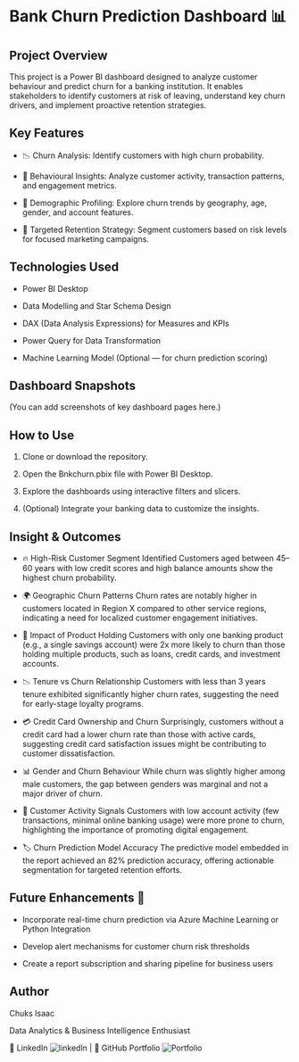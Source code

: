 # Bank Churn Prediction Dashboard 📊
## Project Overview
This project is a Power BI dashboard designed to analyze customer behaviour and predict churn for a banking institution. It enables stakeholders to identify customers at risk of leaving, understand key churn drivers, and implement proactive retention strategies.

## Key Features
- 📉 Churn Analysis: Identify customers with high churn probability.

- 🧠 Behavioural Insights: Analyze customer activity, transaction patterns, and engagement metrics.

- 💼 Demographic Profiling: Explore churn trends by geography, age, gender, and account features.

- 🎯 Targeted Retention Strategy: Segment customers based on risk levels for focused marketing campaigns.

## Technologies Used
- Power BI Desktop

- Data Modelling and Star Schema Design

- DAX (Data Analysis Expressions) for Measures and KPIs

- Power Query for Data Transformation

- Machine Learning Model (Optional — for churn prediction scoring)

## Dashboard Snapshots
(You can add screenshots of key dashboard pages here.)

## How to Use
1. Clone or download the repository.

2.  Open the Bnkchurn.pbix file with Power BI Desktop.

3.  Explore the dashboards using interactive filters and slicers.

4. (Optional) Integrate your banking data to customize the insights.

## Insight & Outcomes

- 🔥 High-Risk Customer Segment Identified
Customers aged between 45–60 years with low credit scores and high balance amounts show the highest churn probability.

- 🌍 Geographic Churn Patterns
Churn rates are notably higher in customers located in Region X compared to other service regions, indicating a need for localized customer engagement initiatives.

- 🏦 Impact of Product Holding
Customers with only one banking product (e.g., a single savings account) were 2x more likely to churn than those holding multiple products, such as loans, credit cards, and investment accounts.

- 📉 Tenure vs Churn Relationship
Customers with less than 3 years tenure exhibited significantly higher churn rates, suggesting the need for early-stage loyalty programs.

- 💳 Credit Card Ownership and Churn
Surprisingly, customers without a credit card had a lower churn rate than those with active cards, suggesting credit card satisfaction issues might be contributing to customer dissatisfaction.

- 📊 Gender and Churn Behaviour
While churn was slightly higher among male customers, the gap between genders was marginal and not a major driver of churn.

- 💬 Customer Activity Signals
Customers with low account activity (few transactions, minimal online banking usage) were more prone to churn, highlighting the importance of promoting digital engagement.

- 🏷️ Churn Prediction Model Accuracy
The predictive model embedded in the report achieved an 82% prediction accuracy, offering actionable segmentation for targeted retention efforts.

## Future Enhancements 🔮
- Incorporate real-time churn prediction via Azure Machine Learning or Python Integration

- Develop alert mechanisms for customer churn risk thresholds

- Create a report subscription and sharing pipeline for business users

## Author
Chuks Isaac

Data Analytics & Business Intelligence Enthusiast

🔗 LinkedIn ![linkedln](www.linkedin.com/in/chukwuemekaanyakwu2409) | 🔗 GitHub Portfolio ![Portfolio](https://softechanalytics.github.io/)


